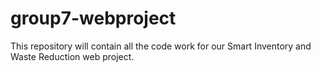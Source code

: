 # group7-webproject
This repository will contain all the code work for our Smart Inventory and Waste Reduction web project. 

